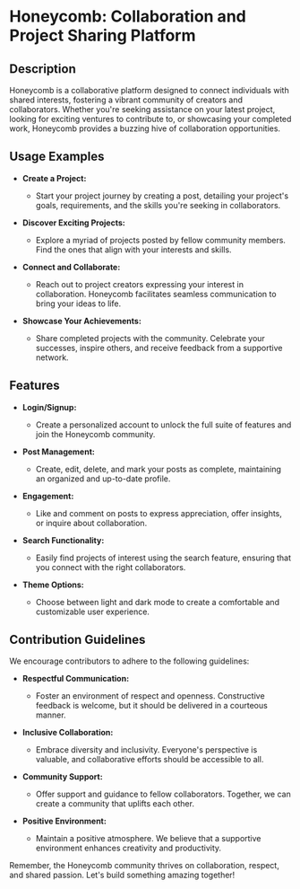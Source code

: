 # Honeycomb: Collaboration and Project Sharing Platform

## Description

Honeycomb is a collaborative platform designed to connect individuals with shared interests, fostering a vibrant community of creators and collaborators. Whether you're seeking assistance on your latest project, looking for exciting ventures to contribute to, or showcasing your completed work, Honeycomb provides a buzzing hive of collaboration opportunities.

## Usage Examples

- **Create a Project:**
  - Start your project journey by creating a post, detailing your project's goals, requirements, and the skills you're seeking in collaborators.

- **Discover Exciting Projects:**
  - Explore a myriad of projects posted by fellow community members. Find the ones that align with your interests and skills.

- **Connect and Collaborate:**
  - Reach out to project creators expressing your interest in collaboration. Honeycomb facilitates seamless communication to bring your ideas to life.

- **Showcase Your Achievements:**
  - Share completed projects with the community. Celebrate your successes, inspire others, and receive feedback from a supportive network.

## Features

- **Login/Signup:**
  - Create a personalized account to unlock the full suite of features and join the Honeycomb community.

- **Post Management:**
  - Create, edit, delete, and mark your posts as complete, maintaining an organized and up-to-date profile.

- **Engagement:**
  - Like and comment on posts to express appreciation, offer insights, or inquire about collaboration.

- **Search Functionality:**
  - Easily find projects of interest using the search feature, ensuring that you connect with the right collaborators.

- **Theme Options:**
  - Choose between light and dark mode to create a comfortable and customizable user experience.

## Contribution Guidelines

We encourage contributors to adhere to the following guidelines:

- **Respectful Communication:**
  - Foster an environment of respect and openness. Constructive feedback is welcome, but it should be delivered in a courteous manner.

- **Inclusive Collaboration:**
  - Embrace diversity and inclusivity. Everyone's perspective is valuable, and collaborative efforts should be accessible to all.

- **Community Support:**
  - Offer support and guidance to fellow collaborators. Together, we can create a community that uplifts each other.

- **Positive Environment:**
  - Maintain a positive atmosphere. We believe that a supportive environment enhances creativity and productivity.

Remember, the Honeycomb community thrives on collaboration, respect, and shared passion. Let's build something amazing together!
